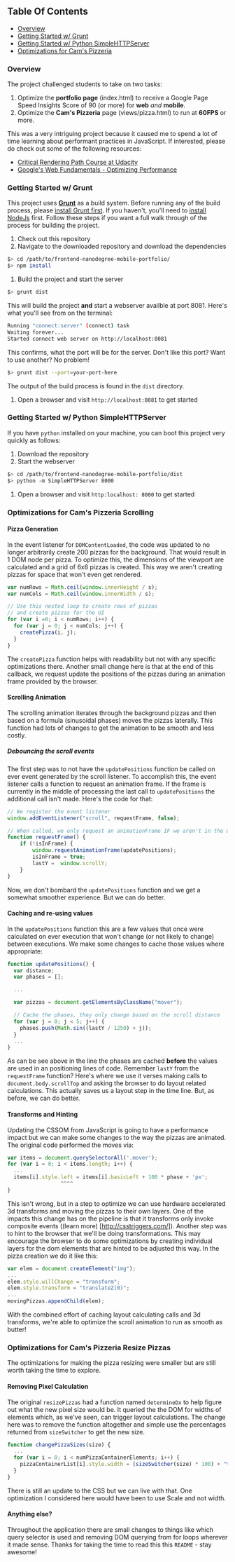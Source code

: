 ## Table Of Contents

- [Overview](#overview)
- [Getting Started w/ Grunt](#getting-started-w-grunt)
- [Getting Started w/ Python SimpleHTTPServer](#getting-started-w-python-simplehttpserver)
- [Optimizations for Cam's Pizzeria](#optimizations-for-cams-pizzeria)

### Overview
The project challenged students to take on two tasks:

1. Optimize the __portfolio page__ (index.html) to receive a Google Page Speed Insights Score of 90 (or more) for __web__ _and_ __mobile__.
1. Optimize the __Cam's Pizzeria__ page (views/pizza.html) to run at __60FPS__ or more.

This was a very intriguing project because it caused me to spend a lot of time learning about performant practices in JavaScript. If interested, please do check out some of the following resources:

- [Critical Rendering Path Course at Udacity](https://www.udacity.com/course/ud884)
- [Google's Web Fundamentals - Optimizing Performance](https://developers.google.com/web/fundamentals/performance/index?hl=en)

### Getting Started w/ Grunt
This project uses [__Grunt__](http://gruntjs.com/) as a build system. Before running any of the build process, please [install Grunt first](http://gruntjs.com/getting-started). If you haven't, you'll need to [install NodeJs](https://nodejs.org/en/) first. Follow these steps if you want a full walk through of the process for building the project.

1. Check out this repository
1. Navigate to the downloaded repository and download the dependencies
```bash
$> cd /path/to/frontend-nanodegree-mobile-portfolio/
$> npm install
```

1. Build the project and start the server
```bash
$> grunt dist
```
This will build the project __and__ start a webserver availble at port 8081. Here's what you'll see from on the terminal:
```bash
Running "connect:server" (connect) task
Waiting forever...
Started connect web server on http://localhost:8081
```
This confirms, what the port will be for the server. Don't like this port? Want to use another? No problem!
```bash
$> grunt dist --port=your-port-here
```
The output of the build process is found in the ```dist``` directory.
1.  Open a browser and visit ```http://localhost:8081``` to get started

### Getting Started w/ Python SimpleHTTPServer
If you have ```python``` installed on your machine, you can boot this project very quickly as follows:

1. Download the repository
1. Start the webserver
```bash
$> cd /path/to/frontend-nanodegree-mobile-portfolio/dist
$> python -m SimpleHTTPServer 8000
```
1. Open a browser and visit ```http:localhost: 8000``` to get started

### Optimizations for Cam's Pizzeria Scrolling
#### Pizza Generation
In the event listener for ```DOMContentLoaded```, the code was updated to no longer arbitrarily create 200 pizzas for the background. That would result in 1 DOM node per pizza. To optimize this, the dimensions of the viewport are calculated and a grid of 6x6 pizzas is created. This way we aren't creating pizzas for space that won't even get rendered.

```js
var numRows = Math.ceil(window.innerHeight / s);
var numCols = Math.ceil(window.innerWidth / s);

// Use this nested loop to create rows of pizzas
// and create pizzas for the UI
for (var i =0; i < numRows; i++) {
  for (var j = 0; j < numCols; j++) {
    createPizza(i, j);
  }
}
```

The ```createPizza``` function helps with readability but not with any specific optimizations there. Another small change here is that at the end of this callback, we request update the positions of the pizzas during an animation frame provided by the browser.

#### Scrolling Animation
The scrolling animation iterates through the background pizzas and then based on a formula (sinusoidal phases) moves the pizzas laterally. This function had lots of changes to get the animation to be smooth and less costly.

##### Debouncing the scroll events
The first step was to not have the ```updatePositions``` function be called on ever event generated by the scroll listener. To accomplish this, the event listener calls a function to request an animation frame. If the frame is currently in the middle of processing the last call to ```updatePositions``` the additional call isn't made. Here's the code for that:

```js
// We register the event listener
window.addEventListener("scroll", requestFrame, false);

// When called, we only request an animationFrame IF we aren't in the middle of working on the last request
function requestFrame() {
    if (!isInFrame) {
        window.requestAnimationFrame(updatePositions);
        isInFrame = true;
        lastY =  window.scrollY;
    }
}
```
Now, we don't bombard the ```updatePositions``` function and we get a somewhat smoother experience. But we can do better.

#### Caching and re-using values
In the ```updatePositions``` function this are a few values that once were calculated on ever execution that won't change (or not likely to change) between executions. We make some changes to cache those values where appropriate:
```js
function updatePositions() {
  var distance;
  var phases = [];

  ...

  var pizzas = document.getElementsByClassName("mover");

  // Cache the phases, they only change based on the scroll distance
  for (var j = 0; j < 5; j++) {
    phases.push(Math.sin((lastY / 1250) + j));
  }
  ...
}
```
As can be see above in the line the phases are cached __before__ the values are used in an positioning lines of code. Remember ```lastY``` from the ```requestFrame``` function? Here's where we use it verses making calls to ```document.body.scrollTop``` and asking the browser to do layout related calculations. This actually saves us a layout step in the time line. But, as before, we can do better.

#### Transforms and Hinting
Updating the CSSOM from JavaScript is going to have a performance impact but we can make some changes to the way the pizzas are animated. The original code performed the moves via:

```js
var items = document.querySelectorAll('.mover');
for (var i = 0; i < items.length; i++) {
  ...
  items[i].style.left = items[i].basicLeft + 100 * phase + 'px';
                 ^^^^
}
```
This isn't wrong, but in a step to optimize we can use hardware accelerated 3d transforms and moving the pizzas to their own layers. One of the impacts this change has on the pipeline is that it transforms only invoke composite events ((learn more) [http://csstriggers.com/]). Another step was to hint to the browser that we'll be doing transformations. This may encourage the browser to do some optimizations by creating individual layers for the dom elements that are hinted to be adjusted this way. In the pizza creation we do it like this:

```js
var elem = document.createElement("img");
...
elem.style.willChange = "transform";
elem.style.transform = "translateZ(0)";
...
movingPizzas.appendChild(elem);
```

With the combined effort of caching layout calculating calls and 3d transforms, we're able to optimize the scroll animation to run as smooth as butter!

### Optimizations for Cam's Pizzeria Resize Pizzas
The optimizations for making the pizza resizing were smaller but are still worth taking the time to explore.

#### Removing Pixel Calculation
The original ```resizePizzas``` had a function named ```determineDx``` to help figure out what the new pixel size would be. It queried the the DOM for widths of elements which, as we've seen, can trigger layout calculations. The change here was to remove the function altogether and simple use the percentages returned from ```sizeSwitcher``` to get the new size.

```js
function changePizzaSizes(size) {
  ...
  for (var i = 0; i < numPizzaContainerElements; i++) {
    pizzaContainerList[i].style.width = (sizeSwitcher(size) * 100) + "%";
  }
}
```
There is still an update to the CSS but we can live with that. One optimization I considered here would have been to use Scale and not width.

#### Anything else?
Throughout the application there are small changes to things like which query selector is used and removing DOM querying from for loops wherever it made sense. Thanks for taking the time to read this this ```README``` - stay awesome!
